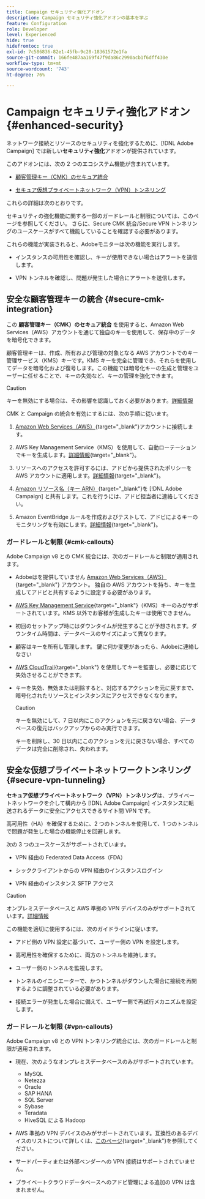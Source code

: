 ```yaml
---
title: Campaign セキュリティ強化アドオン
description: Campaign セキュリティ強化アドオンの基本を学ぶ
feature: Configuration
role: Developer
level: Experienced
hide: true
hidefromtoc: true
exl-id: 7c586836-82e1-45fb-9c28-18361572e1fa
source-git-commit: 166fe487aa169f47f9da86c2990acb1f6dff430e
workflow-type: tm+mt
source-wordcount: '743'
ht-degree: 76%

---
```



# Campaign セキュリティ強化アドオン {#enhanced-security}

ネットワーク接続とリソースのセキュリティを強化するために、[!DNL Adobe Campaign] では新しい&#x200B;**セキュリティ強化**&#x200B;アドオンが提供されています。

このアドオンには、次の 2 つのエコシステム機能が含まれています。

* [顧客管理キー（CMK）のセキュア統合](#secure-cmk-integration)

* [セキュア仮想プライベートネットワーク（VPN）トンネリング](#secure-vpn-tunneling)

これらの詳細は次のとおりです。

セキュリティの強化機能に関する一部のガードレールと制限については、このページを参照してください。 さらに、Secure CMK 統合/Secure VPN トンネリングのユースケースがすべて機能していることを確認する必要があります。

これらの機能が実装されると、Adobeモニターは次の機能を実行します。

* インスタンスの可用性を確認し、キーが使用できない場合はアラートを送信します。

* VPN トンネルを確認し、問題が発生した場合にアラートを送信します。

## 安全な顧客管理キーの統合 {#secure-cmk-integration}

この **顧客管理キー（CMK）のセキュア統合** を使用すると、Amazon Web Services（AWS）アカウントを通じて独自のキーを使用して、保存中のデータを暗号化できます。

顧客管理キーは、作成、所有および管理の対象となる AWS アカウントでのキー管理サービス（KMS）キーです。KMS キーを完全に管理でき、それらを使用してデータを暗号化および復号します。この機能では暗号化キーの生成と管理をユーザーに任せることで、キーの失効など、キーの管理を強化できます。

>[!CAUTION]
>
>キーを無効にする場合は、その影響を認識しておく必要があります。[詳細情報](#cmk-callouts)

CMK と Campaign の統合を有効にするには、次の手順に従います。

1. [Amazon Web Services（AWS）](https://aws.amazon.com/jp/){target="_blank"}アカウントに接続します。

1. AWS Key Management Service（KMS）を使用して、自動ローテーションでキーを生成します。[詳細情報](https://docs.aws.amazon.com/ja_jp/kms/latest/developerguide/create-keys.html){target="_blank"}。

1. リソースへのアクセスを許可するには、アドビから提供されたポリシーを AWS アカウントに適用します。[詳細情報](https://docs.aws.amazon.com/ja_jp/kms/latest/developerguide/key-policy-services.html){target="_blank"}。<!--link TBC-->

1. [Amazon リソース名（キー ARN）](https://docs.aws.amazon.com/ja_jp/kms/latest/developerguide/find-cmk-id-arn.html){target="_blank"}を [!DNL Adobe Campaign] と共有します。これを行うには、アドビ担当者に連絡してください。<!--or Adobe transition manager?-->

1. Amazon EventBridge ルールを作成およびテストして、アドビによるキーのモニタリングを有効にします。[詳細情報](https://docs.aws.amazon.com/ja_jp/eventbridge/latest/userguide/eb-rules.html){target="_blank"}。


### ガードレールと制限 {#cmk-callouts}

Adobe Campaign v8 との CMK 統合には、次のガードレールと制限が適用されます。

* Adobeはを提供していません [Amazon Web Services（AWS）](https://aws.amazon.com/jp/){target="_blank"} アカウント。 独自の AWS アカウントを持ち、キーを生成してアドビと共有するように設定する必要があります。

* [AWS Key Management Service](https://docs.aws.amazon.com/ja_jp/kms/latest/developerguide/overview.html){target="_blank"}（KMS）キーのみがサポートされています。KMS 以外でお客様が生成したキーは使用できません。

* 初回のセットアップ時にはダウンタイムが発生することが予想されます。&#x200B;ダウンタイム時間は、データベースのサイズによって異なります。

* 顧客はキーを所有し管理します。 鍵に何か変更があったら、Adobeに連絡しなさい&#x200B;

* [AWS CloudTrail](https://docs.aws.amazon.com/ja_jp/awscloudtrail/latest/userguide/cloudtrail-user-guide.html){target="_blank"} を使用してキーを監査し、必要に応じて失効させることができます。

* キーを失効、無効または削除すると、対応するアクションを元に戻すまで、暗号化されたリソースとインスタンスにアクセスできなくなります。

  >[!CAUTION]
  >
  >キーを無効にして、7 日以内にこのアクションを元に戻さない場合、データベースの復元はバックアップからのみ実行できます。
  >
  >キーを削除し、30 日以内にこのアクションを元に戻さない場合、すべてのデータは完全に削除され、失われます。

## 安全な仮想プライベートネットワークトンネリング {#secure-vpn-tunneling}

**セキュア仮想プライベートネットワーク（VPN）トンネリング**&#x200B;は、プライベートネットワークを介して構内から [!DNL Adobe Campaign] インスタンスに転送されるデータに安全にアクセスできるサイト間 VPN です。

<!--As it connects two networks together, it is a site-to-site VPN.-->

高可用性（HA）を確保するために、2 つのトンネルを使用して、1 つのトンネルで問題が発生した場合の機能停止を回避します。

次の 3 つのユースケースがサポートされています。

* VPN 経由の Federated Data Access（FDA）<!--to access your on-premise database from the Campaign instance over VPN-->

* シッククライアントからの VPN 経由のインスタンスログイン

* VPN 経由のインスタンス SFTP アクセス

>[!CAUTION]
>
>オンプレミスデータベースと AWS 準拠の VPN デバイスのみがサポートされています。[詳細情報](#vpn-callouts)

この機能を適切に使用するには、次のガイドラインに従います。

* アドビ側の VPN 設定に基づいて、ユーザー側の VPN を設定します。

* 高可用性を確保するために、両方のトンネルを維持します。

* ユーザー側のトンネルを監視します。

* トンネルのイニシエーターで、かつトンネルがダウンした場合に接続を再開するように調整されている必要があります。

* 接続エラーが発生した場合に備えて、ユーザー側で再試行メカニズムを設定します。


### ガードレールと制限 {#vpn-callouts}

Adobe Campaign v8 との VPN トンネリング統合には、次のガードレールと制限が適用されます。

* 現在、次のようなオンプレミスデータベースのみがサポートされています。<!--Richa to check the list with PM-->

   * MySQL
   * Netezza
   * Oracle
   * SAP HANA
   * SQL Server
   * Sybase
   * Teradata
   * HiveSQL による Hadoop

* AWS 準拠の VPN デバイスのみがサポートされています。互換性のあるデバイスのリストについて詳しくは、[このページ](https://docs.aws.amazon.com/ja_jp/vpn/latest/s2svpn/your-cgw.html#example-configuration-files){target="_blank"}<!--check which list should be communicated-->を参照してください。

* サードパーティまたは外部ベンダーへの VPN 接続はサポートされていません。

* プライベートクラウドデータベースへのアドビ管理による追加の VPN は含まれません。
